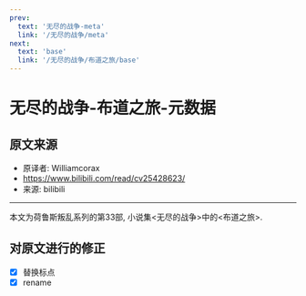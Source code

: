 ```yaml
---
prev:
  text: '无尽的战争-meta'
  link: '/无尽的战争/meta'
next:
  text: 'base'
  link: '/无尽的战争/布道之旅/base'
---
```


# 无尽的战争-布道之旅-元数据

## 原文来源

+ 原译者: Williamcorax
+ <https://www.bilibili.com/read/cv25428623/>
+ 来源: bilibili

--------

本文为荷鲁斯叛乱系列的第33部, 小说集<无尽的战争>中的<布道之旅>.

## 对原文进行的修正

+ [x] 替换标点
+ [x] rename
